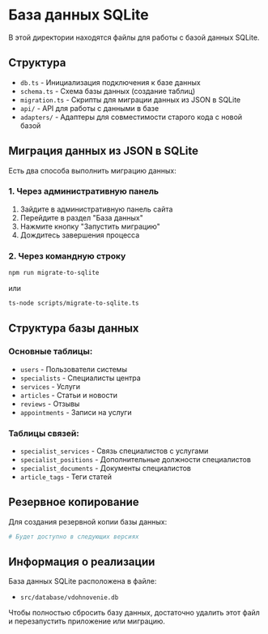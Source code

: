 # База данных SQLite

В этой директории находятся файлы для работы с базой данных SQLite.

## Структура

- `db.ts` - Инициализация подключения к базе данных
- `schema.ts` - Схема базы данных (создание таблиц)
- `migration.ts` - Скрипты для миграции данных из JSON в SQLite
- `api/` - API для работы с данными в базе
- `adapters/` - Адаптеры для совместимости старого кода с новой базой

## Миграция данных из JSON в SQLite

Есть два способа выполнить миграцию данных:

### 1. Через административную панель

1. Зайдите в административную панель сайта
2. Перейдите в раздел "База данных"
3. Нажмите кнопку "Запустить миграцию"
4. Дождитесь завершения процесса

### 2. Через командную строку

```bash
npm run migrate-to-sqlite
```

или

```bash
ts-node scripts/migrate-to-sqlite.ts
```

## Структура базы данных

### Основные таблицы:

- `users` - Пользователи системы
- `specialists` - Специалисты центра
- `services` - Услуги
- `articles` - Статьи и новости
- `reviews` - Отзывы
- `appointments` - Записи на услуги

### Таблицы связей:

- `specialist_services` - Связь специалистов с услугами
- `specialist_positions` - Дополнительные должности специалистов
- `specialist_documents` - Документы специалистов
- `article_tags` - Теги статей

## Резервное копирование

Для создания резервной копии базы данных:

```bash
# Будет доступно в следующих версиях
```

## Информация о реализации

База данных SQLite расположена в файле:
- `src/database/vdohnovenie.db`

Чтобы полностью сбросить базу данных, достаточно удалить этот файл и перезапустить приложение или миграцию. 
